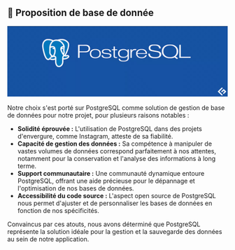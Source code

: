 ## 📑 Proposition de base de donnée

![technical proposition image](/img/postgre.png)

Notre choix s'est porté sur PostgreSQL comme solution de gestion de base de données pour notre projet, pour plusieurs raisons notables :

- **Solidité éprouvée :** L'utilisation de PostgreSQL dans des projets d'envergure, comme Instagram, atteste de sa fiabilité.
- **Capacité de gestion des données :** Sa compétence à manipuler de vastes volumes de données correspond parfaitement à nos attentes, notamment pour la conservation et l'analyse des informations à long terme.
- **Support communautaire :** Une communauté dynamique entoure PostgreSQL, offrant une aide précieuse pour le dépannage et l'optimisation de nos bases de données.
- **Accessibilité du code source :** L'aspect open source de PostgreSQL nous permet d'ajuster et de personnaliser les bases de données en fonction de nos spécificités.

Convaincus par ces atouts, nous avons déterminé que PostgreSQL représente la solution idéale pour la gestion et la sauvegarde des données au sein de notre application.